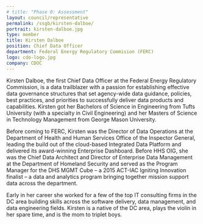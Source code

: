 ```yaml
---
# title: "Phase 0: Assessment"
layout: council/representative
permalink: /ssgb/kirsten-dalboe/
portrait: kirsten-dalboe.jpg
type: member
title: Kirsten Dalboe
position: Chief Data Officer
department: Federal Energy Regulatory Commision (FERC) 
logo: cdo-logo.jpg
company: CDOC
---
```


Kirsten Dalboe, the first Chief Data Officer at the Federal Energy Regulatory Commission, is a data trailblazer with a passion for establishing effective data governance structures that set agency-wide data guidance, policies, best practices, and priorities to successfully deliver data products and capabilities. Kirsten got her Bachelors of Science in Engineering from Tufts University (with a specialty in Civil Engineering) and her Masters of Science in Technology Management from George Mason University.

Before coming to FERC, Kirsten was the Director of Data Operations at the Department of Health and Human Services Office of the Inspector General, leading the build out of the cloud-based Integrated Data Platform and delivered its award-winning Enterprise Dashboard. Before HHS OIG, she was the Chief Data Architect and Director of Enterprise Data Management at the Department of Homeland Security and served as the Program Manager for the DHS MGMT Cube – a 2015 ACT-IAC Igniting Innovation finalist – a data and analytics program bringing together mission support data across the department.

Early in her career she worked for a few of the top IT consulting firms in the DC area building skills across the software delivery, data management, and data engineering fields. Kirsten is a native of the DC area, plays the violin in her spare time, and is the mom to triplet boys.

